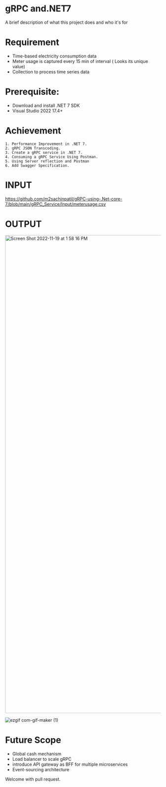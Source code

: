 
# gRPC and.NET7

A brief description of what this project does and who it's for

# Requirement 
- Time-based electricity consumption data
- Meter usage is captured every 15 min of interval ( Looks its unique value) 
- Collection to process time series data 

# Prerequisite:

- Download and install .NET 7 SDK
- Visual Studio 2022 17.4+

# Achievement 

    1. Performance Improvement in .NET 7.
    2. gRPC JSON Transcoding.
    3. Create a gRPC service in .NET 7.
    4. Consuming a gRPC Service Using Postman.
    5. Using Server reflection and Postman
    6. Add Swagger Specification.


# INPUT

https://github.com/m2sachinpatil/gRPC-using-.Net-core-7/blob/main/gRPC_Service/Input/meterusage.csv 


# OUTPUT
<img width="1546" alt="Screen Shot 2022-11-19 at 1 58 16 PM" src="https://user-images.githubusercontent.com/51775632/202869432-f8e86786-8277-4048-9542-e33a01098fad.png">

![ezgif com-gif-maker (1)](https://user-images.githubusercontent.com/51775632/202869534-ab41cfea-ce87-4c60-9863-a4e5a01a9a0d.gif)


# Future Scope
- Global cash mechanism
- Load balancer to scale gRPC
- introduce API gateway as BFF for multiple microservices
- Event-sourcing architecture 

Welcome with pull request. 

